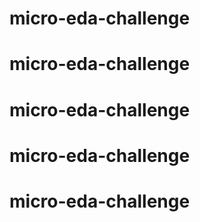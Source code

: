 # micro-eda-challenge
# micro-eda-challenge
# micro-eda-challenge
# micro-eda-challenge
# micro-eda-challenge
